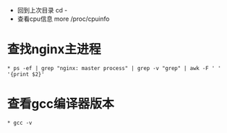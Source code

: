 * 回到上次目录 cd -
* 查看cpu信息 more /proc/cpuinfo
# 查找nginx主进程
    * ps -ef | grep "nginx: master process" | grep -v "grep" | awk -F ' ' '{print $2}'
# 查看gcc编译器版本
    * gcc -v